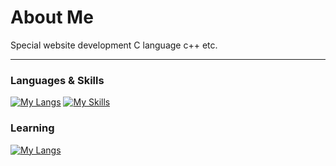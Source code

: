 # About Me 
Special website development C language c++ etc.
<hr>

### Languages & Skills

[![My Langs](https://skillicons.dev/icons?i=lua,rust,python,js,html,css)](https://skillicons.dev)
[![My Skills](https://skillicons.dev/icons?i=robloxstudio,nodejs,electron,blender)](https://skillicons.dev)

### Learning

[![My Langs](https://skillicons.dev/icons?i=cpp,c)](https://skillicons.dev)
